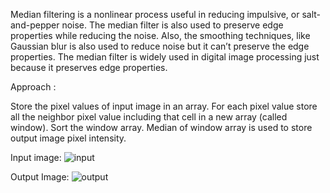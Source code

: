 Median filtering is a nonlinear process useful in reducing impulsive, or salt-and-pepper noise. The median filter is also used to preserve edge properties while reducing the noise. Also, the smoothing techniques, like Gaussian blur is also used to reduce noise but it can’t preserve the edge properties. The median filter is widely used in digital image processing just because it preserves edge properties.

Approach :

Store the pixel values of input image in an array.
For each pixel value store all the neighbor pixel value including that cell in a new array (called window).
Sort the window array.
Median of window array is used to store output image pixel intensity.

Input image:
![input](https://user-images.githubusercontent.com/55890344/97770680-742cd080-1b5b-11eb-8790-1b93d8513fc7.png)


Output Image:
![output](https://user-images.githubusercontent.com/55890344/97770760-1fd62080-1b5c-11eb-9f8c-3be98423b5e0.png)

